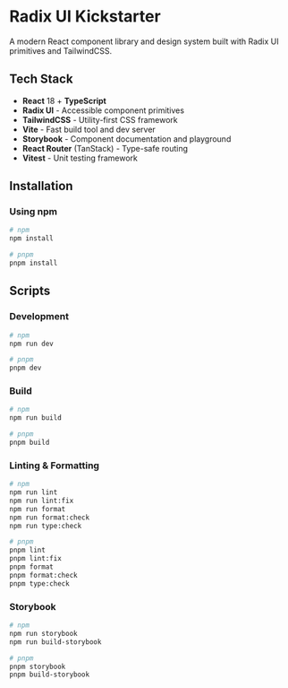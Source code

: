 # Radix UI Kickstarter

A modern React component library and design system built with Radix UI primitives and TailwindCSS.

## Tech Stack

- **React** 18 + **TypeScript**
- **Radix UI** - Accessible component primitives
- **TailwindCSS** - Utility-first CSS framework
- **Vite** - Fast build tool and dev server
- **Storybook** - Component documentation and playground
- **React Router** (TanStack) - Type-safe routing
- **Vitest** - Unit testing framework

## Installation

### Using npm

```bash
# npm
npm install

# pnpm
pnpm install
```

## Scripts

### Development

```bash
# npm
npm run dev

# pnpm
pnpm dev
```

### Build

```bash
# npm
npm run build

# pnpm
pnpm build
```

### Linting & Formatting

```bash
# npm
npm run lint
npm run lint:fix
npm run format
npm run format:check
npm run type:check

# pnpm
pnpm lint
pnpm lint:fix
pnpm format
pnpm format:check
pnpm type:check
```

### Storybook

```bash
# npm
npm run storybook
npm run build-storybook

# pnpm
pnpm storybook
pnpm build-storybook
```
